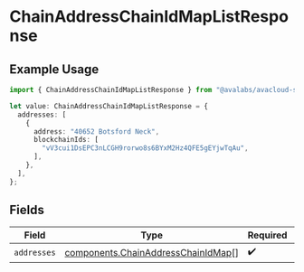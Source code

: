 # ChainAddressChainIdMapListResponse

## Example Usage

```typescript
import { ChainAddressChainIdMapListResponse } from "@avalabs/avacloud-sdk/models/components";

let value: ChainAddressChainIdMapListResponse = {
  addresses: [
    {
      address: "40652 Botsford Neck",
      blockchainIds: [
        "vV3cui1DsEPC3nLCGH9rorwo8s6BYxM2Hz4QFE5gEYjwTqAu",
      ],
    },
  ],
};
```

## Fields

| Field                                                                                    | Type                                                                                     | Required                                                                                 | Description                                                                              |
| ---------------------------------------------------------------------------------------- | ---------------------------------------------------------------------------------------- | ---------------------------------------------------------------------------------------- | ---------------------------------------------------------------------------------------- |
| `addresses`                                                                              | [components.ChainAddressChainIdMap](../../models/components/chainaddresschainidmap.md)[] | :heavy_check_mark:                                                                       | N/A                                                                                      |